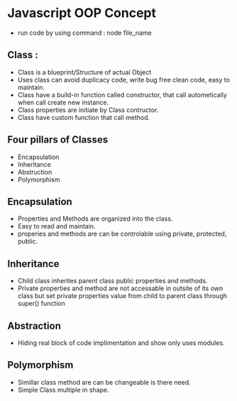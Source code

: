 # Javascript OOP Concept

- run code by using command : node file_name

## Class :

- Class is a blueprint/Structure of actual Object
- Uses class can avoid duplicacy code, write bug free clean code, easy to maintain.
- Class have a build-in function called constructor, that call autometically when call create new instance.
- Class properties are initiate by Class contructor.
- Class have custom function that call method.

## Four pillars of Classes

- Encapsulation
- Inheritance
- Abstruction
- Polymorphism

## Encapsulation

- Properties and Methods are organized into the class.
- Easy to read and maintain.
- properies and methods are can be controlable using private, protected, public.

## Inheritance

- Child class inherites parent class public properties and methods.
- Private properties and method are not accessable in outsite of its own class but set private properties value from child to parent class through super() function

## Abstraction

- Hiding real block of code implimentation and show only uses modules.

## Polymorphism

- Simillar class method are can be changeable is there need.
- Simple Class multiple in shape.
